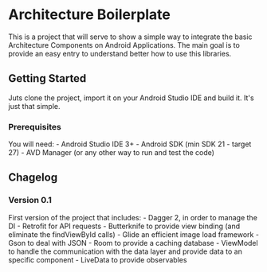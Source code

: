 # Architecture Boilerplate

This is a project that will serve to show a simple way to integrate the basic Architecture Components on Android Applications. The main goal is to provide an easy entry to understand better how to use this libraries.

## Getting Started

Juts clone the project, import it on your Android Studio IDE and build it. It's just that simple.

### Prerequisites

You will need:
    - Android Studio IDE 3+
    - Android SDK (min SDK 21 - target 27)
    - AVD Manager (or any other way to run and test the code)

## Chagelog

### Version 0.1
First version of the project that includes:
    - Dagger 2, in order to manage the DI
    - Retrofit for API requests
    - Butterknife to provide view binding (and eliminate the findViewById calls)
    - Glide an efficient image load framework
    - Gson to deal with JSON
    - Room to provide a caching database
    - ViewModel to handle the communication with the data layer and provide data to an specific component
    - LiveData to provide observables

